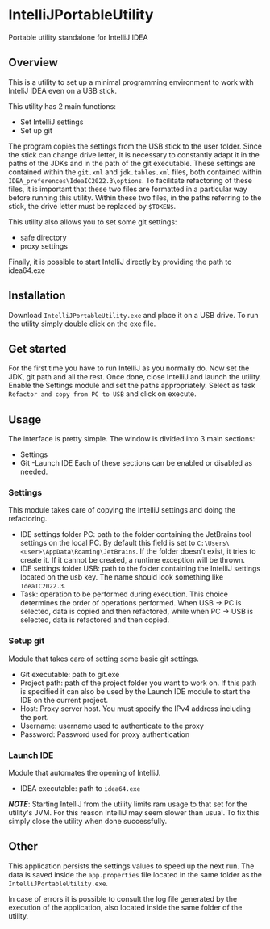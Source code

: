 # IntelliJPortableUtility
Portable utility standalone for IntelliJ IDEA

## Overview

This is a utility to set up a minimal programming environment to work with InteliJ IDEA even on a USB stick.

This utility has 2 main functions:
- Set IntelliJ settings
- Set up git

The program copies the settings from the USB stick to the user folder.
Since the stick can change drive letter, it is necessary to constantly adapt it in the paths of the JDKs and in the path of the git executable.
These settings are contained within the `git.xml` and `jdk.tables.xml` files, both contained within `IDEA_preferences\IdeaIC2022.3\options`.
To facilitate refactoring of these files, it is important that these two files are formatted in a particular way before running this utility.
Within these two files, in the paths referring to the stick, the drive letter must be replaced by `$TOKEN$`.

This utility also allows you to set some git settings:
- safe directory
- proxy settings

Finally, it is possible to start IntelliJ directly by providing the path to idea64.exe

## Installation

Download `IntelliJPortableUtility.exe` and place it on a USB drive.
To run the utility simply double click on the exe file.

## Get started

For the first time you have to run IntelliJ as you normally do. Now set the JDK, git path and all the rest.
Once done, close IntelliJ and launch the utility. Enable the Settings module and set the paths appropriately. Select as task `Refactor and copy from PC to USB` and click on execute.

## Usage

The interface is pretty simple.
The window is divided into 3 main sections:
- Settings
- Git
-Launch IDE
Each of these sections can be enabled or disabled as needed.

### Settings
This module takes care of copying the IntelliJ settings and doing the refactoring.
- IDE settings folder PC: path to the folder containing the JetBrains tool settings on the local PC.
By default this field is set to `C:\Users\<user>\AppData\Roaming\JetBrains`.
If the folder doesn't exist, it tries to create it.
If it cannot be created, a runtime exception will be thrown.
- IDE settings folder USB: path to the folder containing the IntelliJ settings located on the usb key.
The name should look something like `IdeaIC2022.3`.
- Task: operation to be performed during execution.
This choice determines the order of operations performed.
When USB -> PC is selected, data is copied and then refactored, while when PC -> USB is selected, data is refactored and then copied.

### Setup git

Module that takes care of setting some basic git settings.

- Git executable: path to git.exe
- Project path: path of the project folder you want to work on. If this path is specified it can also be used by the Launch IDE module to start the IDE on the current project.
- Host: Proxy server host. You must specify the IPv4 address including the port.
- Username: username used to authenticate to the proxy
- Password: Password used for proxy authentication

### Launch IDE
Module that automates the opening of IntelliJ.

- IDEA executable: path to `idea64.exe`

***NOTE***: Starting IntelliJ from the utility limits ram usage to that set for the utility's JVM. For this reason IntelliJ may seem slower than usual. To fix this simply close the utility when done successfully.

## Other

This application persists the settings values to speed up the next run. The data is saved inside the `app.properties` file located in the same folder as the `IntelliJPortableUtility.exe`.

In case of errors it is possible to consult the log file generated by the execution of the application, also located inside the same folder of the utility.
